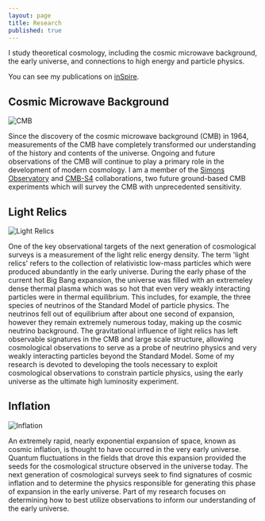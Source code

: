 ```yaml
---
layout: page
title: Research
published: true
---
```


I study theoretical cosmology, including the cosmic microwave background, the early universe, and connections to high energy and particle physics.

You can see my publications on [inSpire](http://inspirehep.net/search?p=exactauthor%3AJoel.Meyers.1 "inSpire Publication List").

## Cosmic Microwave Background

<p align="left">
  <img src="{{site.baseurl}}/public/CMB_banner.jpg" alt="CMB"/>
</p>

Since the discovery of the cosmic microwave background (CMB) in 1964, measurements of the CMB have completely transformed our understanding of the history and contents of the universe.  Ongoing and future observations of the CMB will continue to play a primary role in the development of modern cosmology.  I am a member of the [Simons Observatory](https://simonsobservatory.org/ "SO Website") and [CMB-S4](https://cmb-s4.org/ "S4 Website") collaborations, two future ground-based CMB experiments which will survey the CMB with unprecedented sensitivity.

## Light Relics

<p align="left">
  <img src="{{site.baseurl}}/public/Light_relics_banner.jpg" alt="Light Relics"/>
</p>

One of the key observational targets of the next generation of cosmological surveys is a measurement of the light relic energy density.  The term 'light relics' refers to the collection of relativistic low-mass particles which were produced abundantly in the early universe.  During the early phase of the current hot Big Bang expansion, the universe was filled with an extremeley dense thermal plasma which was so hot that even very weakly interacting particles were in thermal equilibrium.  This includes, for example, the three species of neutrinos of the Standard Model of particle physics.  The neutrinos fell out of equilibrium after about one second of expansion, however they remain extremely numerous today, making up the cosmic neutrino background.  The gravitational influence of light relics has left observable signatures in the CMB and large scale structure, allowing cosmological observations to serve as a probe of neutrino physics and very weakly interacting particles beyond the Standard Model.  Some of my research is devoted to developing the tools necessary to exploit cosmological observations to constrain particle physics, using the early universe as the ultimate high luminosity experiment. 

## Inflation

<p align="left">
  <img src="{{site.baseurl}}/public/Inflation_banner.jpg" alt="Inflation"/>
</p>

An extremely rapid, nearly exponential expansion of space, known as cosmic inflation, is thought to have occurred in the very early universe.  Quantum fluctuations in the fields that drove this expansion provided the seeds for the cosmological structure observed in the universe today.  The next generation of cosmological surveys seek to find signatures of cosmic inflation and to determine the physics responsible for generating this phase of expansion in the early universe.  Part of my research focuses on determining how to best utilize observations to inform our understanding of the early universe.
